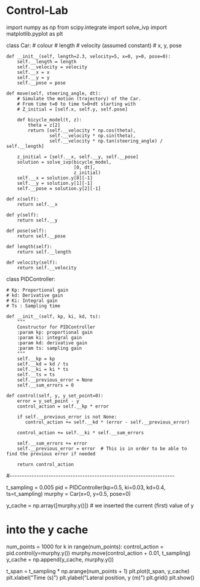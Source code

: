 # Control-Lab
import numpy as np
from scipy.integrate import solve_ivp
import matplotlib.pyplot as plt


class Car:
    # colour
    # length
    # velocity (assumed constant)
    # x, y, pose

    def __init__(self, length=2.3, velocity=5, x=0, y=0, pose=0):
        self.__length = length
        self.__velocity = velocity
        self.__x = x
        self.__y = y
        self.__pose = pose

    def move(self, steering_angle, dt):
        # Simulate the motion (trajectory) of the Car.
        # From time t=0 to time t=0+dt starting with
        # Z_initial = [self.x, self.y, self.pose]

        def bicycle_model(t, z):
            theta = z[2]
            return [self.__velocity * np.cos(theta),
                    self.__velocity * np.sin(theta),
                    self.__velocity * np.tan(steering_angle) / self.__length]

        z_initial = [self.__x, self.__y, self.__pose]
        solution = solve_ivp(bicycle_model,
                             [0, dt],
                             z_initial)
        self.__x = solution.y[0][-1]
        self.__y = solution.y[1][-1]
        self.__pose = solution.y[2][-1]

    def x(self):
        return self.__x

    def y(self):
        return self.__y

    def pose(self):
        return self.__pose

    def length(self):
        return self.__length

    def velocity(self):
        return self.__velocity


class PIDController:

    # Kp: Proportional gain
    # kd: Derivative gain
    # Ki: Integral gain
    # Ts : Sampling time

    def __init__(self, kp, ki, kd, ts):
        """
        Constructor for PIDController
        :param kp: proportional gain
        :param ki: integral gain
        :param kd: derivative gain
        :param ts: sampling gain
        """
        self.__kp = kp
        self.__kd = kd / ts
        self.__ki = ki * ts
        self.__ts = ts
        self.__previous_error = None
        self.__sum_errors = 0

    def control(self, y, y_set_point=0):
        error = y_set_point - y
        control_action = self.__kp * error

        if self.__previous_error is not None:
           control_action += self.__kd * (error - self.__previous_error)

        control_action += self.__ki * self.__sum_errors

        self.__sum_errors += error
        self.__previous_error = error  # This is in order to be able to find the previous error if needed

        return control_action

#--------------------------------------------------------------------


t_sampling = 0.005
pid = PIDController(kp=0.5, ki=0.03, kd=0.4, ts=t_sampling)
murphy = Car(x=0, y=0.5, pose=0)

y_cache = np.array([murphy.y()])  # we inserted the current (first) value of y
# into the y cache

num_points = 1000
for k in range(num_points):
    control_action = pid.control(y=murphy.y())
    murphy.move(control_action + 0.01, t_sampling)
    y_cache = np.append(y_cache, murphy.y())

t_span = t_sampling * np.arange(num_points + 1)
plt.plot(t_span, y_cache)
plt.xlabel("Time (s)")
plt.ylabel("Lateral position, y (m)")
plt.grid()
plt.show()
